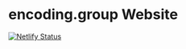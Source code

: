 # encoding.group Website

[![Netlify Status](https://api.netlify.com/api/v1/badges/cf7d73f3-71b7-4d54-92a4-2a2a30c096f0/deploy-status)](https://app.netlify.com/sites/quizzical-goodall-ce6d7b/deploys)
